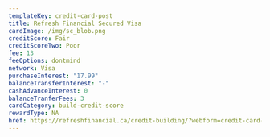 ```yaml
---
templateKey: credit-card-post
title: Refresh Financial Secured Visa
cardImage: /img/sc_blob.png
creditScore: Fair
creditScoreTwo: Poor
fee: 13
feeOptions: dontmind
network: Visa
purchaseInterest: "17.99"
balanceTransferInterest: "-"
cashAdvanceInterest: 0
balanceTranferFees: 3
cardCategory: build-credit-score
rewardType: NA
href: https://refreshfinancial.ca/credit-building/?webform=credit-card-application&referid=RateShop.ca&utm_campaign=Partner&utm_medium=Referral&utm_source=CardTable
---
```

